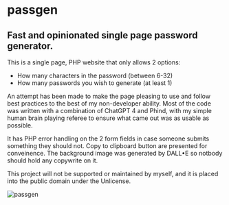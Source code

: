 # passgen
## Fast and opinionated single page password generator. 
This is a single page, PHP website that only allows 2 options:

- How many characters in the password (between 6-32)
- How many passwords you wish to generate (at least 1)
  
An attempt has been made to make the page pleasing to use and follow best practices to the best of my non-developer ability. Most of the code was written with a combination of ChatGPT 4 and Phind, with my simple human brain playing referee to ensure what came out was as usable as possible. 

It has PHP error handling on the 2 form fields in case someone submits something they should not. Copy to clipboard button are presented for conveinence. The background image was generated by DALL•E so notbody should hold any copywrite on it.

This project will not be supported or maintained by myself, and it is placed into the public domain under the Unlicense. 

![passgen](https://github.com/T313C0mun1s7/passgen/assets/6548336/173b041b-8ce6-49b4-8779-29f5e9348b83)
